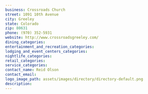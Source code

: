 ```yaml
---
business: Crossroads Church
street: 1091 10th Avenue
city: Greeley
state: Colorado
zip: 80631
phone: (970) 352-5931
website: http://www.crossroadsgreeley.com/
dining_categories: 
entertainment_and_recreation_categories: 
lodging_and_event_centers_categories: 
nightlife_categories: 
retail_categories: 
service_categories: 
contact_name: Reid Olson
contact_email: 
logo_image_path: assets/images/directory/directory-default.png
description: 
---
```

